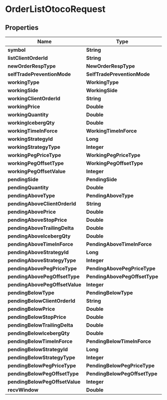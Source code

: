 

# OrderListOtocoRequest


## Properties

| Name | Type | Description | Notes |
|------------ | ------------- | ------------- | -------------|
|**symbol** | **String** |  |  |
|**listClientOrderId** | **String** |  |  [optional] |
|**newOrderRespType** | **NewOrderRespType** |  |  [optional] |
|**selfTradePreventionMode** | **SelfTradePreventionMode** |  |  [optional] |
|**workingType** | **WorkingType** |  |  |
|**workingSide** | **WorkingSide** |  |  |
|**workingClientOrderId** | **String** |  |  [optional] |
|**workingPrice** | **Double** |  |  |
|**workingQuantity** | **Double** |  |  |
|**workingIcebergQty** | **Double** |  |  [optional] |
|**workingTimeInForce** | **WorkingTimeInForce** |  |  [optional] |
|**workingStrategyId** | **Long** |  |  [optional] |
|**workingStrategyType** | **Integer** |  |  [optional] |
|**workingPegPriceType** | **WorkingPegPriceType** |  |  [optional] |
|**workingPegOffsetType** | **WorkingPegOffsetType** |  |  [optional] |
|**workingPegOffsetValue** | **Integer** |  |  [optional] |
|**pendingSide** | **PendingSide** |  |  |
|**pendingQuantity** | **Double** |  |  |
|**pendingAboveType** | **PendingAboveType** |  |  |
|**pendingAboveClientOrderId** | **String** |  |  [optional] |
|**pendingAbovePrice** | **Double** |  |  [optional] |
|**pendingAboveStopPrice** | **Double** |  |  [optional] |
|**pendingAboveTrailingDelta** | **Double** |  |  [optional] |
|**pendingAboveIcebergQty** | **Double** |  |  [optional] |
|**pendingAboveTimeInForce** | **PendingAboveTimeInForce** |  |  [optional] |
|**pendingAboveStrategyId** | **Long** |  |  [optional] |
|**pendingAboveStrategyType** | **Integer** |  |  [optional] |
|**pendingAbovePegPriceType** | **PendingAbovePegPriceType** |  |  [optional] |
|**pendingAbovePegOffsetType** | **PendingAbovePegOffsetType** |  |  [optional] |
|**pendingAbovePegOffsetValue** | **Integer** |  |  [optional] |
|**pendingBelowType** | **PendingBelowType** |  |  [optional] |
|**pendingBelowClientOrderId** | **String** |  |  [optional] |
|**pendingBelowPrice** | **Double** |  |  [optional] |
|**pendingBelowStopPrice** | **Double** |  |  [optional] |
|**pendingBelowTrailingDelta** | **Double** |  |  [optional] |
|**pendingBelowIcebergQty** | **Double** |  |  [optional] |
|**pendingBelowTimeInForce** | **PendingBelowTimeInForce** |  |  [optional] |
|**pendingBelowStrategyId** | **Long** |  |  [optional] |
|**pendingBelowStrategyType** | **Integer** |  |  [optional] |
|**pendingBelowPegPriceType** | **PendingBelowPegPriceType** |  |  [optional] |
|**pendingBelowPegOffsetType** | **PendingBelowPegOffsetType** |  |  [optional] |
|**pendingBelowPegOffsetValue** | **Integer** |  |  [optional] |
|**recvWindow** | **Double** |  |  [optional] |



